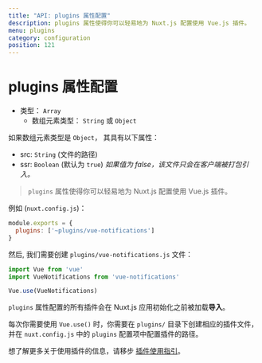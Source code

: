 ```yaml
---
title: "API: plugins 属性配置"
description: plugins 属性使得你可以轻易地为 Nuxt.js 配置使用 Vue.js 插件。
menu: plugins
category: configuration
position: 121
---
```


# plugins 属性配置

- 类型： `Array`
  - 数组元素类型： `String` 或 `Object`

如果数组元素类型是 `Object`， 其具有以下属性：
  - src: `String` (文件的路径)
  - ssr: `Boolean` (默认为 `true`) *如果值为 false，该文件只会在客户端被打包引入。*

> `plugins` 属性使得你可以轻易地为 Nuxt.js 配置使用 Vue.js 插件。

例如 (`nuxt.config.js`)：
```js
module.exports = {
  plugins: ['~plugins/vue-notifications']
}
```

然后, 我们需要创建 `plugins/vue-notifications.js` 文件：
```js
import Vue from 'vue'
import VueNotifications from 'vue-notifications'

Vue.use(VueNotifications)
```

`plugins` 属性配置的所有插件会在 Nuxt.js 应用初始化之前被加载**导入**。

每次你需要使用 `Vue.use()` 时，你需要在 `plugins/` 目录下创建相应的插件文件，并在 `nuxt.config.js` 中的 `plugins` 配置项中配置插件的路径。

想了解更多关于使用插件的信息，请移步 [插件使用指引](/guide/plugins#使用-vue-插件)。
